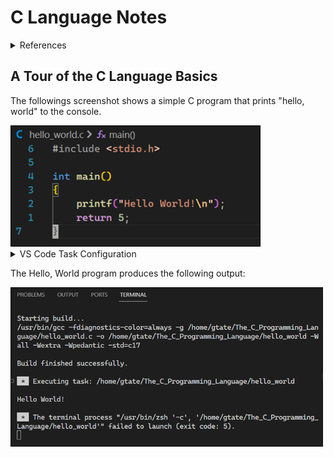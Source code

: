 # C Language Notes

<details>
<summary>References</summary>
The C Programming Language, 2nd Edition, Brian W. Kernighan and Dennis M. Ritchie, 1988, Prentice Hall, ISBN 0-13-110362-8

<img src='img/20231246-054601.png' width=400px>

</details>

## A Tour of the C Language Basics

The followings screenshot shows a simple C program that prints "hello, world" to the console.

<img src='img/20231259-055953.png' width=400px>

<details>
<summary>VS Code Task Configuration</summary>
Here's a look at the VS Code task configuration for building and running the program.

<img src='img/20231201-060147.png' width=500px>

</details>

The Hello, World program produces the following output:

<img src='img/20231204-060417.png' width=500px>


